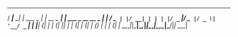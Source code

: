   ____      _            _           _                 
 / ___|__ _| | ___ _   _| | __ _  __| | ___  _ __ __ _ 
| |   / _` | |/ __| | | | |/ _` |/ _` |/ _ \| '__/ _` |
| |__| (_| | | (__| |_| | | (_| | (_| | (_) | | | (_| |
 \____\__,_|_|\___|\__,_|_|\__,_|\__,_|\___/|_|  \__,_|


 
